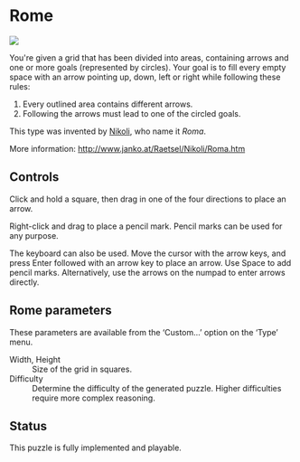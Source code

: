 # Rome

![](https://raw.githubusercontent.com/x-sheep/puzzles-unreleased/master/docs/img/rome.png)

You're given a grid that has been divided into areas, containing arrows and one or more goals (represented by circles). Your goal is to fill every empty space with an arrow pointing up, down, left or right while following these rules:

1. Every outlined area contains different arrows.
2. Following the arrows must lead to one of the circled goals.

This type was invented by [Nikoli](https://www.nikoli.co.jp/), who name it _Roma_.

More information: http://www.janko.at/Raetsel/Nikoli/Roma.htm

## Controls

Click and hold a square, then drag in one of the four directions to place an arrow.

Right-click and drag to place a pencil mark. Pencil marks can be used for any purpose.

The keyboard can also be used. Move the cursor with the arrow keys, and press Enter followed with an arrow key to place an arrow. Use Space to add pencil marks. Alternatively, use the arrows on the numpad to enter arrows directly.

## Rome parameters

These parameters are available from the ‘Custom…’ option on the ‘Type’ menu.

<dl>
	<dt>Width, Height</dt>
	<dd>Size of the grid in squares.</dd>
	<dt>Difficulty</dt>
	<dd>Determine the difficulty of the generated puzzle. Higher difficulties require more complex reasoning.</dd>
</dl>

## Status

This puzzle is fully implemented and playable.
